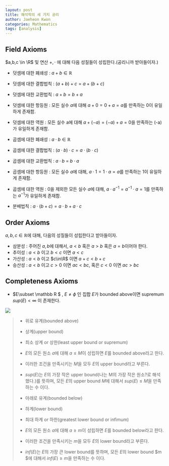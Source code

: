 ```yaml
---
layout: post
title: 해석학의 세 가지 공리
author: Jaeheon Kwon
categories: Mathematics
tags: [analysis]
---
```






## Field Axioms



$a,b,c \in \R$ 및 연산 $+,\cdot$ 에 대해 다음 성질들이 성립한다.(공리니까 받아들이자.)



- 덧셈에 대한 폐쇄성 : $a + b \in \mathbb R$
- 덧셈에 대한 결합법칙 : $(a+b)+c = a+(b+c)$
- 덧셈에 대한 교환법칙 : $a+b = b+a$
- 덧셈에 대한 항등원 : 모든 실수 $a$에 대해 $a+0 = 0+a = a$를 만족하는 0이 유일하게 존재함.
- 덧셈에 대한 역원 : 모든 실수 a에 대해 $a+(-a) = (-a) + a =0$을 만족하는 (-a)가 유일하게 존재함.



- 곱셈에 대한 폐쇄성 : $a\cdot b \in \mathbb R$
- 곱셈에 대한 결합법칙 : $(a\cdot b)\cdot c = a\cdot (b\cdot c)$
- 곱셈에 대한 교환법칙 : $a\cdot b$ = $b\cdot a$
- 곱셈에 대한 항등원 : 모든 실수 $a$에 대해, $a\cdot 1 = 1\cdot a = a$를 만족하는 1이 유일하게 존재함.
- 곱셈에 대한 역원 : 0을 제외한 모든 실수 $a$에 대해, $a\cdot a^{-1} = a^{-1}\cdot a=1$를 만족하는 $a^{-1}$가 유일하게 존재함.



- 분배법칙 : $a\cdot (b+c) = a\cdot b+a\cdot c$



## Order Axioms



$a,b,c \in \mathbb R$에 대해, 다음의 성질들이 성립한다고 받아들이자.



- 삼분성 : 주어진 $a,b$에 대해서, $a<b$ 혹은 $a>b$ 혹은 $a=b$이어야 한다.
- 추이성 : $a<b$ 이고 $b<c$ 이면 $a<c$
- 가산성 : $a<b$ 이고 $c\in\R$ 이면 $a+c<b+c$
- 승산성 : $a<b$ 이고 $c>0$ 이면 $ac<bc,$ 혹은 $c<0$ 이면 $ac>bc$



## Completeness Axioms



- $E\subset \mathbb R $ , $E \neq \phi$ 인 집합 $E$가 bounded above이면 supremum $sup(E)<\infty$ 이 존재한다.



<img src = "https://py-tonic.github.io/images/analysis/0.png">



> - 위로 유계(bounded above)
> - 상계(upper bound)
> - 최소 상계 or 상한(least upper bound or supremum)
>
> - $E$의 모든 원소 $a$에 대해 $a\leq M$이 성립하면 $E$를 bounded above라고 한다.
> - 이러한 조건을 만족시키는 $M$을 모두 $E$의 upper bound라고 부른다.
> - $sup(E)$는 $E$의 가장 작은 upper bound(나는 M의 가장 작은 원소?로 해석했다.)를 뜻하며, 모든 $E$의 upper bound $M$에 대해서 $sup(E)\leq M$을 만족하는 수 이다.
>
> 
>
> - 아래로 유계(bounded below)
> - 하계(lower bound)
> - 최대 하계 or 하한(greatest lower bound or infimum)
> - $E$의 모든 원소 $a$에 대해 $a \geq m$이 성립하면 $E$를 bounded below라고 한다.
> - 이러한 조건을 만족시키는 $m$을 모두 $E$의 lower bound라고 부른다. 
> - $inf(E)$는 $E$의 가장 큰 lower bound를 뜻하며, 모든 $E$의 lower bound $m $에 대해서 $inf(E)\geq m$을 만족하는 수 이다.

